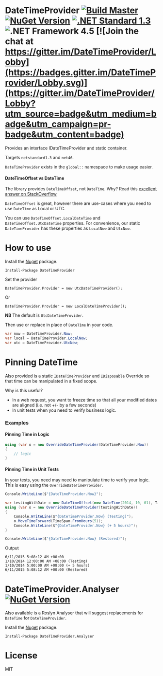 DateTimeProvider [![Build Master](https://ci.appveyor.com/api/projects/status/9rmer97iudefls62/branch/master?svg=true)](https://ci.appveyor.com/project/dennisroche/datetimeprovider) [![NuGet Version](http://img.shields.io/nuget/v/DateTimeProvider.svg?style=flat)](https://www.nuget.org/packages/DateTimeProvider/) [![.NET Standard 1.3](https://img.shields.io/badge/.NET%20Core-netstandard1.3-lightgrey.svg)](https://github.com/dotnet/standard/blob/master/docs/versions/netstandard1.3.md) ![.NET Framework 4.5](https://img.shields.io/badge/.NET-4.5.2-lightgrey.svg)  [![Join the chat at https://gitter.im/DateTimeProvider/Lobby](https://badges.gitter.im/DateTimeProvider/Lobby.svg)](https://gitter.im/DateTimeProvider/Lobby?utm_source=badge&utm_medium=badge&utm_campaign=pr-badge&utm_content=badge)
================

Provides an interface IDateTimeProvider and static container.

Targets `netstandard1.3` and `net46`.

`DateTimeProvider` exists in the `global::` namespace to make usage easier.


#### DateTimeOffset vs DateTime

The library provides `DateTimeOffset`, not `DateTime`. Why? Read this [excellent answer on StackOverflow](http://stackoverflow.com/a/14268167/73025)

`DateTimeOffset` is great, however there are use-cases where you need to use `DateTime` as Local or UTC.

You can use `DateTimeOffset.LocalDateTime` and `DateTimeOffset.UtcDateTime` properties. For convenience, our static `DateTimeProvider` has these properties as `LocalNow` and `UtcNow`.


How to use
=============

Install the [Nuget](https://www.nuget.org/packages/DateTimeProvider) package.

    Install-Package DateTimeProvider

Set the provider

```
DateTimeProvider.Provider = new UtcDateTimeProvider();
```

Or

```
DateTimeProvider.Provider = new LocalDateTimeProvider();
```

**NB** The default is `UtcDateTimeProvider`.

Then use or replace in place of `DateTime` in your code.

```c#
var now = DateTimeProvider.Now;
var local = DateTimeProvider.LocalNow;
var utc = DateTimeProvider.UtcNow;
```

Pinning DateTime
=============

Also provided is a static `IDateTimeProvider` and `IDisposable` Override so that time can be manipulated in a fixed scope.

Why is this useful?

- In a web request, you want to freeze time so that all your modified dates are aligned (i.e. not +/- by a few seconds)
- In unit tests when you need to verify business logic.

### Examples

#### Pinning Time in Logic

```c#
using (var o = new OverrideDateTimeProvider(DateTimeProvider.Now))
{
    // logic
}
```

#### Pinning Time in Unit Tests

In your tests, you need may need to manipulate time to verify your logic. This is easy using the `OverrideDateTimeProvider`.

```c#
Console.WriteLine($"{DateTimeProvider.Now}");

var testingWithDate = new DateTimeOffset(new DateTime(2014, 10, 01), TimeSpan.FromHours(8));
using (var o = new OverrideDateTimeProvider(testingWithDate))
{
    Console.WriteLine($"{DateTimeProvider.Now} (Testing)");
    o.MoveTimeForward(TimeSpan.FromHours(5));
    Console.WriteLine($"{DateTimeProvider.Now} (+ 5 hours)");
}

Console.WriteLine($"{DateTimeProvider.Now} (Restored)");
```

Output

```
6/11/2015 5:08:12 AM +00:00
1/10/2014 12:00:00 AM +08:00 (Testing)
1/10/2014 5:00:00 AM +08:00 (+ 5 hours)
6/11/2015 5:08:12 AM +00:00 (Restored)
```


DateTimeProvider.Analyser [![NuGet Version](http://img.shields.io/nuget/v/DateTimeProvider.Analyser.svg?style=flat)](https://www.nuget.org/packages/DateTimeProvider.Analyser/)
================

Also available is a Roslyn Analyser that will suggest replacements for `DateTime` for `DateTimeProvider`.

Install the [Nuget](https://www.nuget.org/packages/DateTimeProvider.Analyser) package.

    Install-Package DateTimeProvider.Analyser


License
=============

MIT
